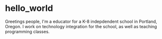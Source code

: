 # hello_world

Greetings people, I'm a educator for a K-8 indepdendent school in Portland, Oregon. I work on technology integration for the school, as well as teaching programming classes. 

